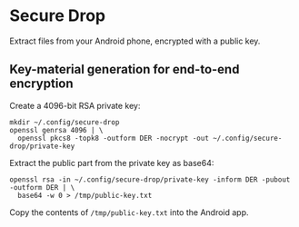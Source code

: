 # Secure Drop

Extract files from your Android phone, encrypted with a public key.


## Key-material generation for end-to-end encryption

Create a 4096-bit RSA private key:

```shell
mkdir ~/.config/secure-drop
openssl genrsa 4096 | \
  openssl pkcs8 -topk8 -outform DER -nocrypt -out ~/.config/secure-drop/private-key
```

Extract the public part from the private key as base64:

```shell
openssl rsa -in ~/.config/secure-drop/private-key -inform DER -pubout -outform DER | \
  base64 -w 0 > /tmp/public-key.txt
```

Copy the contents of `/tmp/public-key.txt` into the Android app.
